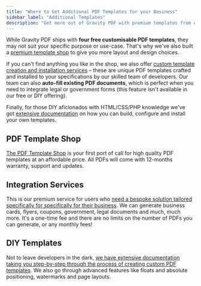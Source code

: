 ```yaml
---
title: "Where to Get Additional PDF Templates for your Business"
sidebar_label: "Additional Templates"
description: "Get more out of Gravity PDF with premium templates from our theme shop, get a bespoke solution from our team or build it yourself with HTML and CSS!"
---
```


While Gravity PDF ships with **four free customisable PDF templates**, they may not suit your specific purpose or use-case. That's why we've also built a [premium template shop](https://gravitypdf.com/template-shop/) to give you more layout and design choices. 

If you can't find anything you like in the shop, we also offer [custom template creation and installation services](https://gravitypdf.com/integration-services/) – these are unique PDF templates crafted and installed to your specifications by our skilled team of developers. Our team can also **auto-fill existing PDF documents**, which is perfect when you need to integrate legal or government forms (this feature isn't available in our free or DIY offering). 

Finally, for those DIY aficionados with HTML/CSS/PHP knowledge we've got [extensive documentation](../developers/start-customising.md) on how you can build, configure and install your own templates. 

## PDF Template Shop 

[The PDF Template Shop](https://gravitypdf.com/shop/) is your first port of call for high quality PDF templates at an affordable price. All PDFs will come with 12-months warranty, support and updates.

## Integration Services 

This is our premium service for users who [need a bespoke solution tailored specifically for specifically for their business](https://gravitypdf.com/integration-services/). We can generate business cards, flyers, coupons, government, legal documents and much, much more. It's a one-time fee and there are no limits on the number of PDFs you can generate, or any monthly fees!

## DIY Templates 

Not to leave developers in the dark, [we have extensive documentation taking you step-by-step through the process of creating custom PDF templates](../developers/start-customising.md). We also go through advanced features like floats and absolute positioning, watermarks and page layouts.
